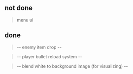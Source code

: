 ## not done
>menu ui

## done 
> -- enemy item drop --

> -- player bullet reload system --

> -- blend white to background image (for visualizing) --